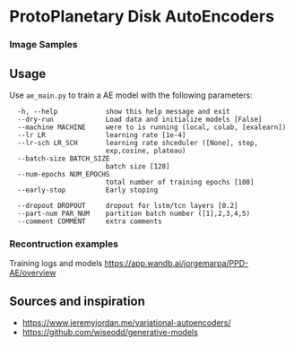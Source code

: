 # ProtoPlanetary Disk AutoEncoders


### Image Samples


## Usage

Use `ae_main.py` to train a AE model with the following parameters:
```
  -h, --help            show this help message and exit
  --dry-run             Load data and initialize models [False]
  --machine MACHINE     were to is running (local, colab, [exalearn])
  --lr LR               learning rate [1e-4]
  --lr-sch LR_SCH       learning rate shceduler ([None], step,
                        exp,cosine, plateau)
  --batch-size BATCH_SIZE
                        batch size [128]
  --num-epochs NUM_EPOCHS
                        total number of training epochs [100]
  --early-stop          Early stoping
  
  --dropout DROPOUT     dropout for lstm/tcn layers [0.2]
  --part-num PAR_NUM    partition batch number ([1],2,3,4,5)
  --comment COMMENT     extra comments
```

### Recontruction examples

Training logs and models https://app.wandb.ai/jorgemarpa/PPD-AE/overview

## Sources and inspiration

* https://www.jeremyjordan.me/variational-autoencoders/
* https://github.com/wiseodd/generative-models
